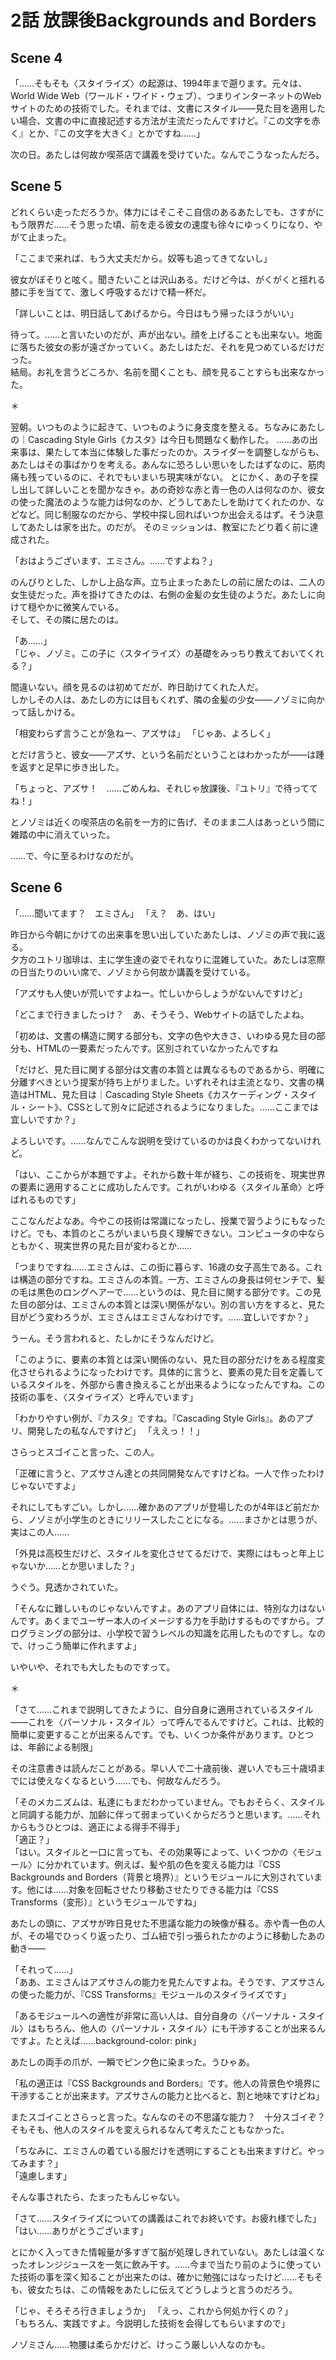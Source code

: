 # 2話 放課後Backgrounds and Borders

## Scene 4
「……そもそも〈スタイライズ〉の起源は、1994年まで遡ります。元々は、World Wide Web（ワールド・ワイド・ウェブ）、つまりインターネットのWebサイトのための技術でした。それまでは、文書にスタイル――見た目を適用したい場合、文書の中に直接記述する方法が主流だったんですけど。『この文字を赤く』とか、『この文字を大きく』とかですね……」

次の日。あたしは何故か喫茶店で講義を受けていた。なんでこうなったんだろ。

## Scene 5

どれくらい走っただろうか。体力にはそこそこ自信のあるあたしでも、さすがにもう限界だ……そう思った頃、前を走る彼女の速度も徐々にゆっくりになり、やがて止まった。

「ここまで来れば、もう大丈夫だから。奴等も追ってきてないし」

彼女がぼそりと呟く。聞きたいことは沢山ある。だけど今は、がくがくと揺れる膝に手を当てて、激しく呼吸するだけで精一杯だ。

「詳しいことは、明日話してあげるから。今日はもう帰ったほうがいい」

待って。……と言いたいのだが、声が出ない。顔を上げることも出来ない。地面に落ちた彼女の影が遠ざかっていく。あたしはただ、それを見つめているだけだった。  
結局。お礼を言うどころか、名前を聞くことも、顔を見ることすらも出来なかった。

＊

翌朝。いつものように起きて、いつものように身支度を整える。ちなみにあたしの｜Cascading Style Girls《カスタ》は今日も問題なく動作した。
……あの出来事は、果たして本当に体験した事だったのか。スライダーを調整しながらも、あたしはその事ばかりを考える。あんなに恐ろしい思いをしたはずなのに、筋肉痛も残っているのに、それでもいまいち現実味がない。
とにかく、あの子を探し出して詳しいことを聞かなきゃ。あの奇妙な赤と青一色の人は何なのか、彼女の使った魔法のような能力は何なのか、どうしてあたしを助けてくれたのか、などなど。同じ制服なのだから、学校中探し回ればいつか出会えるはず。そう決意してあたしは家を出た。のだが。
そのミッションは、教室にたどり着く前に達成された。

「おはようございます、エミさん。……ですよね？」

のんびりとした、しかし上品な声。立ち止まったあたしの前に居たのは、二人の女生徒だった。声を掛けてきたのは、右側の金髪の女生徒のようだ。あたしに向けて穏やかに微笑んでいる。  
そして、その隣に居たのは。

「あ……」  
「じゃ、ノゾミ。この子に〈スタイライズ〉の基礎をみっちり教えておいてくれる？」

間違いない。顔を見るのは初めてだが、昨日助けてくれた人だ。  
しかしその人は、あたしの方には目もくれず、隣の金髪の少女――ノゾミに向かって話しかける。

「相変わらず言うことが急ねー、アズサは」
「じゃあ、よろしく」

とだけ言うと、彼女――アズサ、という名前だということはわかったが――は踵を返すと足早に歩き出した。

「ちょっと、アズサ！　……ごめんね、それじゃ放課後、『ユトリ』で待っててね！」

とノゾミは近くの喫茶店の名前を一方的に告げ、そのまま二人はあっという間に雑踏の中に消えていった。

……で、今に至るわけなのだが。

## Scene 6

「……聞いてます？　エミさん」
「え？　あ、はい」

昨日から今朝にかけての出来事を思い出していたあたしは、ノゾミの声で我に返る。  
夕方のユトリ珈琲は、主に学生達の姿でそれなりに混雑していた。あたしは窓際の日当たりのいい席で、ノゾミから何故か講義を受けている。

「アズサも人使いが荒いですよねー。忙しいからしょうがないんですけど」

「どこまで行きましたっけ？　あ、そうそう、Webサイトの話でしたよね。

「初めは、文書の構造に関する部分も、文字の色や大きさ、いわゆる見た目の部分も、HTMLの一要素だったんです。区別されていなかったんですね

「だけど、見た目に関する部分は文書の本質とは異なるものであるから、明確に分離すべきという提案が持ち上がりました。いずれそれは主流となり、文書の構造はHTML、見た目は｜Cascading Style Sheets《カスケーディング・スタイル・シート》、CSSとして別々に記述されるようになりました。……ここまでは宜しいですか？」

よろしいです。……なんでこんな説明を受けているのかは良くわかってないけれど。

「はい、ここからが本題ですよ。それから数十年が経ち、この技術を、現実世界の要素に適用することに成功したんです。これがいわゆる〈スタイル革命〉と呼ばれるものです」

ここなんだよなあ。今やこの技術は常識になったし、授業で習うようにもなったけど。でも、本質のところがいまいち良く理解できない。コンピュータの中ならともかく、現実世界の見た目が変わるとか……

「つまりですね……エミさんは、この街に暮らす、16歳の女子高生である。これは構造の部分ですね。エミさんの本質。一方、エミさんの身長は何センチで、髪の毛は黒色のロングヘアーで……というのは、見た目に関する部分です。この見た目の部分は、エミさんの本質とは深い関係がない。別の言い方をすると、見た目がどう変わろうが、エミさんはエミさんなわけです。……宜しいですか？」

うーん。そう言われると、たしかにそうなんだけど。

「このように、要素の本質とは深い関係のない、見た目の部分だけをある程度変化させられるようになったわけです。具体的に言うと、要素の見た目を定義しているスタイルを、外部から書き換えることが出来るようになったんですね。この技術の事を、〈スタイライズ〉と呼んでいます」

「わかりやすい例が、『カスタ』ですね。『Cascading Style Girls』。あのアプリ、開発したの私なんですけど」
「ええっ！！」

さらっとスゴイこと言った、この人。

「正確に言うと、アズサさん達との共同開発なんですけどね。一人で作ったわけじゃないですよ」

それにしてもすごい。しかし……確かあのアプリが登場したのが4年ほど前だから、ノゾミが小学生のときにリリースしたことになる。……まさかとは思うが、実はこの人……

「外見は高校生だけど、スタイルを変化させてるだけで、実際にはもっと年上じゃないか……とか思いました？」

うぐう。見透かされていた。

「そんなに難しいものじゃないんですよ。あのアプリ自体には、特別な力はないんです。あくまでユーザー本人のイメージする力を手助けするものですから。プログラミングの部分は、小学校で習うレベルの知識を応用したものですし。なので、けっこう簡単に作れますよ」

いやいや、それでも大したものですって。

＊

「さて……これまで説明してきたように、自分自身に適用されているスタイル――これを〈パーソナル・スタイル〉って呼んでるんですけど。これは、比較的簡単に変更することが出来るんです。でも、いくつか条件があります。ひとつは、年齢による制限」

その注意書きは読んだことがある。早い人で二十歳前後、遅い人でも三十歳頃までには使えなくなるという……でも、何故なんだろう。

「そのメカニズムは、私達にもまだわかっていません。でもおそらく、スタイルと同調する能力が、加齢に伴って弱まっていくからだろうと思います。……それからもうひとつは、適正による得手不得手」  
「適正？」  
「はい。スタイルと一口に言っても、その効果等によって、いくつかの〈モジュール〉に分かれています。例えば、髪や肌の色を変える能力は『CSS Backgrounds and Borders（背景と境界）』というモジュールに大別されています。他には……対象を回転させたり移動させたりできる能力は『CSS Transforms（変形）』というモジュールですね」

あたしの頭に、アズサが昨日見せた不思議な能力の映像が蘇る。赤や青一色の人が、その場でひっくり返ったり、ゴム紐で引っ張られたかのように移動したあの動き――

「それって……」  
「ああ、エミさんはアズサさんの能力を見たんですよね。そうです、アズサさんの使った能力が、『CSS Transforms』モジュールのスタイライズです」

「あるモジュールへの適性が非常に高い人は、自分自身の〈パーソナル・スタイル〉はもちろん、他人の〈パーソナル・スタイル〉にも干渉することが出来るんですよ。たとえば……background-color: pink」

あたしの両手の爪が、一瞬でピンク色に染まった。うひゃあ。

「私の適正は『CSS Backgrounds and Borders』です。他人の背景色や境界に干渉することが出来ます。アズサさんの能力と比べると、割と地味ですけどね」

またスゴイことさらっと言った。なんなのその不思議な能力？　十分スゴイぞ？  
そもそも、他人のスタイルを変えられるなんて考えたこともなかった。

「ちなみに、エミさんの着ている服だけを透明にすることも出来ますけど。やってみます？」  
「遠慮します」

そんな事されたら、たまったもんじゃない。

「さて……スタイライズについての講義はこれでお終いです。お疲れ様でした」  
「はい……ありがとうございます」

とにかく入ってきた情報量が多すぎて脳が処理しきれていない。あたしは温くなったオレンジジュースを一気に飲み干す。……今まで当たり前のように使っていた技術の事を深く知ることが出来たのは、確かに勉強にはなったけど……そもそも、彼女たちは、この情報をあたしに伝えてどうしようと言うのだろう。

「じゃ、そろそろ行きましょうか」
「えっ、これから何処か行くの？」  
「もちろん、実践ですよ。今説明した技術を会得してもらいますので」

ノゾミさん……物腰は柔らかだけど、けっこう厳しい人なのかも。

<!--stackedit_data:
eyJoaXN0b3J5IjpbOTQ5NTgxNzIyLC0yNTM0MjcyMDMsLTE0OD
UxOTc0NzMsLTU5MDc5Njg4MywtMzM2MDIyOTE2LC0xNDk5MTYy
NTQ1LDE5MDc4MzMzMzQsMTQ0ODM2OTg1MCwtNTc0MDQ5NzMwLC
0xNDc2MzcxMjIxLC0xOTM0Mjg3MTMzLDc2Mjg0NzE3MSwxNDAz
MDQ0OTUxLC0xNTk4MzU3MDk0LC01OTI3NDA1NTcsLTE0NzUwOT
Q3NDQsMTQ0NDE0NDM5MSwtNDY3ODA3ODgsMTgzMzk2MTIxOCwt
NjYxNTYyMDgxXX0=
-->